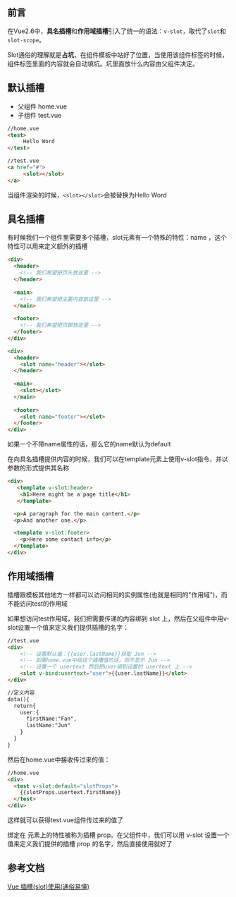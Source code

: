 ## 前言
在Vue2.6中，**具名插槽**和**作用域插槽**引入了统一的语法：`v-slot`，取代了`slot`和`slot-scope`。

Slot通俗的理解就是**占坑**，在组件模板中站好了位置，当使用该组件标签的时候，组件标签里面的内容就会自动填坑。坑里面放什么内容由父组件决定。

## 默认插槽

 - 父组件 home.vue
 - 子组件 test.vue

```html
//home.vue
<test>
     Hello Word
</test>
```

```html
//test.vue
<a href="#">
	 <slot></slot>
</a>
```
当组件渲染的时候，`<slot></slot>`会被替换为Hello Word


## 具名插槽

有时候我们一个组件里需要多个插槽，slot元素有一个特殊的特性：name ，这个特性可以用来定义额外的插槽

```html
<div>
  <header>
    <!-- 我们希望把页头放这里 -->
  </header>
  
  <main>
    <!-- 我们希望把主要内容放这里 -->
  </main>
  
  <footer>
    <!-- 我们希望把页脚放这里 -->
  </footer>
</div>

```

```html
<div>
  <header>
    <slot name="header"></slot>
  </header>
  
  <main>
    <slot></slot>
  </main>
  
  <footer>
    <slot name="footer"></slot>
  </footer>
</div>
```
如果一个<slot>不带name属性的话，那么它的name默认为default

在向具名插槽提供内容的时候，我们可以在template元素上使用v-slot指令，并以参数的形式提供其名称

```html
<div>
   <template v-slot:header>
    <h1>Here might be a page title</h1>
   </template>

  <p>A paragraph for the main content.</p>
  <p>And another one.</p>

  <template v-slot:footer>
    <p>Here some contact info</p>
  </template>
</div>
```

## 作用域插槽
插槽跟模板其他地方一样都可以访问相同的实例属性(也就是相同的"作用域")，而不能访问test的作用域

如果想访问test作用域，我们把需要传递的内容绑到 slot 上，然后在父组件中用v-slot设置一个值来定义我们提供插槽的名字：

```html
//test.vue
<div>
	<!-- 设置默认值：{{user.lastName}}获取 Jun -->
	<!-- 如果home.vue中给这个插槽值的话，则不显示 Jun -->
	<!-- 设置一个 usertext 然后把user绑到设置的 usertext 上 -->
	<slot v-bind:usertext="user">{{user.lastName}}</slot>
</div>

//定义内容
data(){
  return{
	user:{
	  firstName:"Fan",
	  lastName:"Jun"
	}
  }
}
```
然后在home.vue中接收传过来的值：

```html
//home.vue
<div>
  <test v-slot:default="slotProps">
    {{slotProps.usertext.firstName}}
  </test>
</div>
```
这样就可以获得test.vue组件传过来的值了

绑定在 <slot> 元素上的特性被称为插槽 prop。在父组件中，我们可以用 v-slot 设置一个值来定义我们提供的插槽 prop 的名字，然后直接使用就好了

## 参考文档
[Vue 插槽(slot)使用(通俗易懂)](https://juejin.cn/post/6844903920037281805)